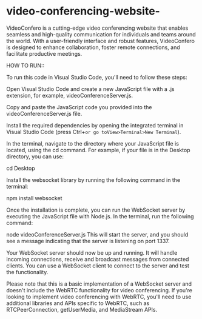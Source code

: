 # video-conferencing-website-
VideoConfero is a cutting-edge video conferencing website that enables seamless and high-quality communication for individuals and teams around the world. With a user-friendly interface and robust features, VideoConfero is designed to enhance collaboration, foster remote connections, and facilitate productive meetings.

HOW TO RUN::


To run this code in Visual Studio Code, you'll need to follow these steps:

Open Visual Studio Code and create a new JavaScript file with a .js extension, for example, videoConferenceServer.js.

Copy and paste the JavaScript code you provided into the videoConferenceServer.js file.

Install the required dependencies by opening the integrated terminal in Visual Studio Code (press Ctrl+`or go toView>Terminal>New Terminal`).

In the terminal, navigate to the directory where your JavaScript file is located, using the cd command. For example, if your file is in the Desktop directory, you can use:


cd Desktop

Install the websocket library by running the following command in the terminal:


npm install websocket

Once the installation is complete, you can run the WebSocket server by executing the JavaScript file with Node.js. In the terminal, run the following command:


node videoConferenceServer.js
This will start the server, and you should see a message indicating that the server is listening on port 1337.

Your WebSocket server should now be up and running. It will handle incoming connections, receive and broadcast messages from connected clients. You can use a WebSocket client to connect to the server and test the functionality.

Please note that this is a basic implementation of a WebSocket server and doesn't include the WebRTC functionality for video conferencing. If you're looking to implement video conferencing with WebRTC, you'll need to use additional libraries and APIs specific to WebRTC, such as RTCPeerConnection, getUserMedia, and MediaStream APIs.
